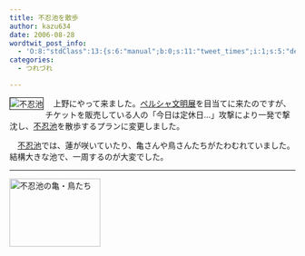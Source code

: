 ```yaml
---
title: 不忍池を散歩
author: kazu634
date: 2006-08-28
wordtwit_post_info:
  - 'O:8:"stdClass":13:{s:6:"manual";b:0;s:11:"tweet_times";i:1;s:5:"delay";i:0;s:7:"enabled";i:1;s:10:"separation";s:2:"60";s:7:"version";s:3:"3.7";s:14:"tweet_template";b:0;s:6:"status";i:2;s:6:"result";a:0:{}s:13:"tweet_counter";i:2;s:13:"tweet_log_ids";a:1:{i:0;i:2529;}s:9:"hash_tags";a:0:{}s:8:"accounts";a:1:{i:0;s:7:"kazu634";}}'
categories:
  - つれづれ

---
```

<div class="section">
<p>
<a href="http://chizumado.jp/view?position_id=381555" onclick="__gaTracker('send', 'event', 'outbound-article', 'http://chizumado.jp/view?position_id=381555', '');" target="_blank"><img alt="不忍池" align="left" src="http://chizumado.jp/RasterMap?position_id=381555" border="1" /></a>
</p></p> 
  
<p>
    　上野にやって来ました。<a href="http://www.asahi.com/persia/" onclick="__gaTracker('send', 'event', 'outbound-article', 'http://www.asahi.com/persia/', 'ペルシャ文明展');" target="blank">ペルシャ文明展</a>を目当てに来たのですが、チケットを販売している人の「今日は定休日…」攻撃により一発で撃沈し、<a href="http://ja.wikipedia.org/w/wiki.phtml?search=%E4%B8%8D%E5%BF%8D%E6%B1%A0" onclick="__gaTracker('send', 'event', 'outbound-article', 'http://ja.wikipedia.org/w/wiki.phtml?search=%E4%B8%8D%E5%BF%8D%E6%B1%A0', '不忍池');" target="blank">不忍池</a>を散歩するプランに変更しました。
</p></p> 
  
<p>
    　<a href="http://ja.wikipedia.org/w/wiki.phtml?search=%E4%B8%8D%E5%BF%8D%E6%B1%A0" onclick="__gaTracker('send', 'event', 'outbound-article', 'http://ja.wikipedia.org/w/wiki.phtml?search=%E4%B8%8D%E5%BF%8D%E6%B1%A0', '不忍池');" target="blank">不忍池</a>では、蓮が咲いていたり、亀さんや鳥さんたちがたわむれていました。結構大きな池で、一周するのが大変でした。
</p>
  
<hr />
  
<p>
<center>
</center>
</p>
  
<p>
<a href="http://image.blog.livedoor.jp/simoom634/imgs/f/b/fb487306.jpg" onclick="__gaTracker('send', 'event', 'outbound-article', 'http://image.blog.livedoor.jp/simoom634/imgs/f/b/fb487306.jpg', '');" target="_blank"><img width="160" alt="不忍池の亀・鳥たち" src="http://image.blog.livedoor.jp/simoom634/imgs/f/b/fb487306-s.jpg" class="pict" height="120" border="0" /></a>
</p></p>
</div>
